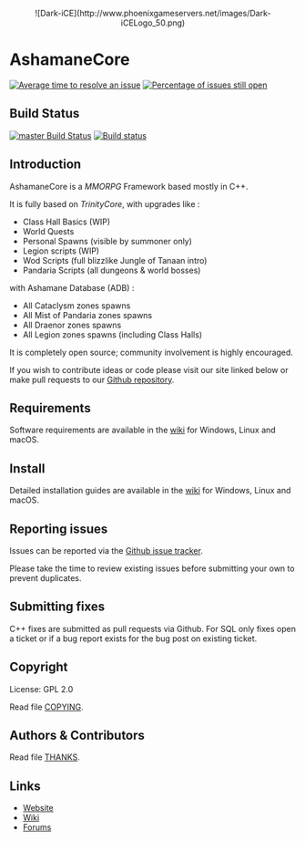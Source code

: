 <p align="center">![Dark-iCE](http://www.phoenixgameservers.net/images/Dark-iCELogo_50.png)</p>

# AshamaneCore

[![Average time to resolve an issue](https://isitmaintained.com/badge/resolution/AshamaneProject/AshamaneCore.svg)](https://isitmaintained.com/project/AshamaneProject/AshamaneCore "Average time to resolve an issue") [![Percentage of issues still open](https://isitmaintained.com/badge/open/AshamaneProject/AshamaneCore.svg)](https://isitmaintained.com/project/AshamaneProject/AshamaneCore "Percentage of issues still open")

## Build Status

[![master Build Status](https://travis-ci.org/AshamaneProject/AshamaneCore.svg?branch=master)](https://travis-ci.org/AshamaneProject/AshamaneCore) 
[![Build status](https://ci.appveyor.com/api/projects/status/orswpu6j5c5rfoj6/branch/master?svg=true)](https://ci.appveyor.com/project/Traesh/ashamanecore/branch/master)

## Introduction

AshamaneCore is a *MMORPG* Framework based mostly in C++.

It is fully based on *TrinityCore*, with upgrades like :

- Class Hall Basics (WIP)
- World Quests
- Personal Spawns (visible by summoner only)
- Legion scripts (WIP)
- Wod Scripts (full blizzlike Jungle of Tanaan intro)
- Pandaria Scripts (all dungeons & world bosses)

with Ashamane Database (ADB) :

- All Cataclysm zones spawns
- All Mist of Pandaria zones spawns
- All Draenor zones spawns
- All Legion zones spawns (including Class Halls)

It is completely open source; community involvement is highly encouraged.

If you wish to contribute ideas or code please visit our site linked below or
make pull requests to our [Github repository](https://github.com/AshamaneProject/AshamaneCore/pulls).

## Requirements


Software requirements are available in the [wiki](https://www.trinitycore.info/display/tc/Requirements) for
Windows, Linux and macOS.


## Install

Detailed installation guides are available in the [wiki](https://www.trinitycore.info/display/tc/Installation+Guide) for
Windows, Linux and macOS.


## Reporting issues

Issues can be reported via the [Github issue tracker](https://github.com/AshamaneProject/AshamaneCore/labels/Branch-master).

Please take the time to review existing issues before submitting your own to
prevent duplicates.

## Submitting fixes

C++ fixes are submitted as pull requests via Github.
For SQL only fixes open a ticket or if a bug report exists for the bug post on existing ticket.


## Copyright

License: GPL 2.0

Read file [COPYING](COPYING).


## Authors &amp; Contributors

Read file [THANKS](THANKS).


## Links

* [Website](https://www.trinitycore.org)
* [Wiki](https://www.trinitycore.info)
* [Forums](https://community.trinitycore.org)
